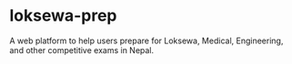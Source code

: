 # loksewa-prep
A web platform to help users prepare for Loksewa, Medical, Engineering, and other competitive exams in Nepal.
